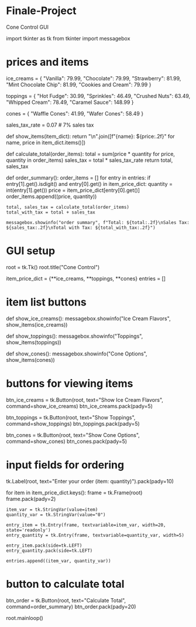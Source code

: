 # Finale-Project
Cone Control GUI

import tkinter as tk
from tkinter import messagebox

# prices and items
ice_creams = {
    "Vanilla": 79.99,
    "Chocolate": 79.99,
    "Strawberry": 81.99,
    "Mint Chocolate Chip": 81.99,
    "Cookies and Cream": 79.99
}

toppings = {
    "Hot Fudge": 30.99,
    "Sprinkles": 46.49,
    "Crushed Nuts": 63.49,
    "Whipped Cream": 78.49,
    "Caramel Sauce": 148.99
}

cones = {
    "Waffle Cones": 41.99,
    "Wafer Cones": 58.49
}

sales_tax_rate = 0.07 # 7% sales tax

def show_items(item_dict):
    return "\n".join([f"{name}: ${price:.2f}" for name, price in item_dict.items()])

def calculate_total(order_items):
    total = sum(price * quantity for price, quantity in order_items)
    sales_tax = total * sales_tax_rate
    return total, sales_tax

def order_summary():
    order_items = []
    for entry in entries:
        if entry[1].get().isdigit() and entry[0].get() in item_price_dict:
            quantity = int(entry[1].get())
            price = item_price_dict[entry[0].get()]
            order_items.append((price, quantity))
    
    total, sales_tax = calculate_total(order_items)
    total_with_tax = total + sales_tax

    messagebox.showinfo("order summary", f"Total: ${total:.2f}\nSales Tax: ${sales_tax:.2f}\nTotal with Tax: ${total_with_tax:.2f}")

# GUI setup
root = tk.Tk()
root.title("Cone Control")

item_price_dict = {**ice_creams, **toppings, **cones}
entries = []

# item list buttons
def show_ice_creams():
    messagebox.showinfo("Ice Cream Flavors", show_items(ice_creams))

def show_toppings():
    messagebox.showinfo("Toppings", show_items(toppings))

def show_cones():
    messagebox.showinfo("Cone Options", show_items(cones))

# buttons for viewing items
btn_ice_creams = tk.Button(root, text="Show Ice Cream Flavors", command=show_ice_creams)
btn_ice_creams.pack(pady=5)

btn_toppings = tk.Button(root, text="Show Toppings", command=show_toppings)
btn_toppings.pack(pady=5)

btn_cones = tk.Button(root, text="Show Cone Options", command=show_cones)
btn_cones.pack(pady=5)

# input fields for ordering
tk.Label(root, text="Enter your order (item: quantity)").pack(pady=10)

for item in item_price_dict.keys():
    frame = tk.Frame(root)
    frame.pack(pady=2)

    item_var = tk.StringVar(value=item)
    quantity_var = tk.StringVar(value="0")

    entry_item = tk.Entry(frame, textvariable=item_var, width=20, state='readonly')
    entry_quantity = tk.Entry(frame, textvariable=quantity_var, width=5)

    entry_item.pack(side=tk.LEFT)
    entry_quantity.pack(side=tk.LEFT)

    entries.append((item_var, quantity_var))

# button to calculate total
btn_order = tk.Button(root, text="Calculate Total", command=order_summary)
btn_order.pack(pady=20)

root.mainloop()
